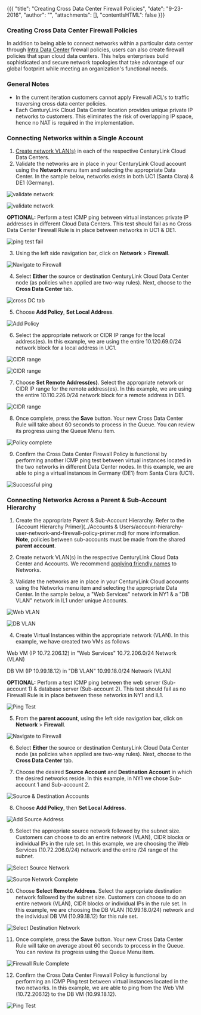 {{{
  "title": "Creating Cross Data Center Firewall Policies",
  "date": "9-23-2016",
  "author": "",
  "attachments": [],
  "contentIsHTML": false
}}}

### Creating Cross Data Center Firewall Policies

In addition to being able to connect networks within a particular data center through [Intra Data Center](../Network/connecting-data-center-networks-through-firewall-policies.md) firewall policies, users can also create firewall policies that span cloud data centers. This helps enterprises build sophisticated and secure network topologies that take advantage of our global footprint while meeting an organization's functional needs.

### General Notes

 * In the current iteration customers cannot apply Firewall ACL's to traffic traversing cross data center policies.
 * Each CenturyLink Cloud Data Center location provides unique private IP networks to customers. This eliminates the risk of overlapping IP space, hence no NAT is required in the implementation.

### Connecting Networks within a Single Account

1. [Create network VLAN(s)](../Network/creating-and-deleting-vlans.md) in each of the respective CenturyLink Cloud Data Centers.
2. Validate the networks are in place in your CenturyLink Cloud account using the **Network** menu item and selecting the appropriate Data Center. In the sample below, networks exists in both UC1 (Santa Clara) & DE1 (Germany).

  ![validate network](../images/creating-cross-data-center-firewall-policies-01.png)

  ![validate network](../images/creating-cross-data-center-firewall-policies-02.png)

**OPTIONAL:** Perform a test ICMP ping between virtual instances private IP addresses in different Cloud Data Centers. This test should fail as no Cross Data Center Firewall Rule is in place between networks in UC1 & DE1.

  ![ping test fail](../images/creating-cross-data-center-firewall-policies-03.png)

3. Using the left side navigation bar, click on **Network** > **Firewall**.

  ![Navigate to Firewall](../images/firewall.png)
  
4. Select **Either** the source or destination CenturyLink Cloud Data Center node (as policies when applied are two-way rules). Next, choose to the **Cross Data Center** tab.

  ![cross DC tab](../images/creating-cross-data-center-firewall-policies-04.png)

5. Choose **Add Policy**, **Set Local Address**.

  ![Add Policy](../images/creating-cross-data-center-firewall-policies-05.png)

6. Select the appropriate network or CIDR IP range for the local address(es). In this example, we are using the entire 10.120.69.0/24 network block for a local address in UC1.

  ![CIDR range](../images/creating-cross-data-center-firewall-policies-06.png)

  ![CIDR range](../images/creating-cross-data-center-firewall-policies-07.png)

7. Choose **Set Remote Address(es)**. Select the appropriate network or CIDR IP range for the remote address(es). In this example, we are using the entire 10.110.226.0/24 network block for a remote address in DE1.

  ![CIDR range](../images/creating-cross-data-center-firewall-policies-08.png)

8. Once complete, press the **Save** button. Your new Cross Data Center Rule will take about 60 seconds to process in the Queue. You can review its progress using the Queue Menu item.

  ![Policy complete](../images/creating-cross-data-center-firewall-policies-09.png)

9. Confirm the Cross Data Center Firewall Policy is functional by performing another ICMP ping test between virtual instances located in the two networks in different Data Center nodes. In this example, we are able to ping a virtual instances in Germany (DE1) from Santa Clara (UC1).

  ![Successful ping](../images/creating-cross-data-center-firewall-policies-10.png)
  
### Connecting Networks Across a Parent & Sub-Account Hierarchy

1. Create the appropriate Parent & Sub-Account Hierarchy. Refer to the [Account Hierarchy Primer](../Accounts & Users/account-hierarchy-user-network-and-firewall-policy-primer.md) for more information. **Note**, policies between sub-accounts must be made from the shared **parent account**.

2. Create network VLAN(s) in the respective CenturyLink Cloud Data Center and Accounts.  We recommend [applying friendly names](../Network/add-a-user-friendly-name-to-vlans.md) to Networks.

3. Validate the networks are in place in your CenturyLink Cloud accounts using the Networks menu item and selecting the appropriate Data Center.  In the sample below, a "Web Services" network in NY1 & a "DB VLAN" network in IL1 under unique Accounts.  

  ![Web VLAN](../images/creating-cross-data-center-firewall-policies-11.PNG)

  ![DB VLAN](../images/creating-cross-data-center-firewall-policies-12.PNG)

4. Create Virtual Instances within the appropriate network (VLAN). In this example, we have created two VMs as follows

  Web VM (IP 10.72.206.12) in "Web Services" 10.72.206.0/24 Network (VLAN)

  DB VM (IP 10.99.18.12) in "DB VLAN" 10.99.18.0/24 Network (VLAN)


  **OPTIONAL:** Perform a test ICMP ping between the web server (Sub-account 1) & database server (Sub-account 2).  This test should fail as no Firewall Rule is in place between these networks in NY1 and IL1.

![Ping Test](../images/creating-cross-data-center-firewall-policies-pingfail.PNG)  

5. From the **parent account**, using the left side navigation bar, click on **Network** > **Firewall**.

  ![Navigate to Firewall](../images/firewall.png)

6. Select **Either** the source or destination CenturyLink Cloud Data Center node (as policies when applied are two-way rules). Next, choose to the **Cross Data Center** tab.

7. Choose the desired **Source Account** and **Destination Account** in which the desired networks reside.  In this example, in NY1 we chose Sub-account 1 and Sub-account 2.  

  ![Source & Destination Accounts](../images/creating-cross-data-center-firewall-policies-13.PNG)

8. Choose **Add Policy**, then **Set Local Address**.

  ![Add Source Address](../images/creating-cross-data-center-firewall-policies-14.PNG)

9. Select the appropriate source network followed by the subnet size.  Customers can choose to do an entire network (VLAN), CIDR blocks or individual IPs in the rule set.  In this example, we are choosing the Web Services (10.72.206.0/24) network and the entire /24 range of the subnet.

  ![Select Source Network](../images/creating-cross-data-center-firewall-policies-15.PNG)

  ![Source Network Complete](../images/creating-cross-data-center-firewall-policies-16.PNG)

10. Choose **Select Remote Address**.  Select the appropriate destination network followed by the subnet size.  Customers can choose to do an entire network (VLAN), CIDR blocks or individual IPs in the rule set.  In this example, we are choosing the DB VLAN (10.99.18.0/24) network and the individual DB VM (10.99.18.12) for this rule set.

  ![Select Destination Network](../images/creating-cross-data-center-firewall-policies-17.PNG)


11. Once complete, press the **Save** button.  Your new Cross Data Center Rule will take on average about 60 seconds to process in the Queue.  You can review its progress using the Queue Menu item.

  ![Firewall Rule Complete](../images/creating-cross-data-center-firewall-policies-18.PNG)

12. Confirm the Cross Data Center Firewall Policy is functional by performing an ICMP Ping test between virtual instances located in the two networks.  In this example, we are able to ping from the Web VM (10.72.206.12) to the DB VM (10.99.18.12).  

  ![Ping Test](../images/creating-cross-data-center-firewall-policies-19.PNG)


